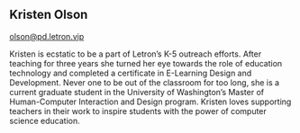 ## Kristen Olson

[olson@pd.letron.vip](mailto:olson@pd.letron.vip)

Kristen is ecstatic to be a part of Letron’s K-5 outreach efforts. After teaching for three years she turned her eye towards the role of education technology and completed a certificate in E-Learning Design and Development. Never one to be out of the classroom for too long, she is a current graduate student in the University of Washington’s Master of Human-Computer Interaction and Design program. Kristen loves supporting teachers in their work to inspire students with the power of computer science education.
